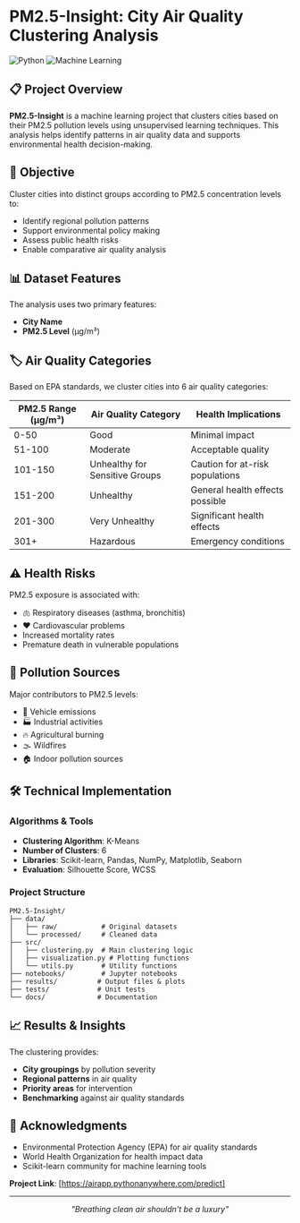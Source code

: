 # PM2.5-Insight: City Air Quality Clustering Analysis

![Python](https://img.shields.io/badge/Python-3.7%2B-blue)
![Machine Learning](https://img.shields.io/badge/ML-Clustering-orange)

## 📋 Project Overview

**PM2.5-Insight** is a machine learning project that clusters cities based on their PM2.5 pollution levels using unsupervised learning techniques. This analysis helps identify patterns in air quality data and supports environmental health decision-making.

## 🎯 Objective

Cluster cities into distinct groups according to PM2.5 concentration levels to:
- Identify regional pollution patterns
- Support environmental policy making
- Assess public health risks
- Enable comparative air quality analysis

## 📊 Dataset Features

The analysis uses two primary features:
- **City Name**
- **PM2.5 Level** (µg/m³)

## 🏷️ Air Quality Categories

Based on EPA standards, we cluster cities into 6 air quality categories:

| PM2.5 Range (µg/m³) | Air Quality Category | Health Implications |
|---------------------|---------------------|-------------------|
| 0-50 | Good | Minimal impact |
| 51-100 | Moderate | Acceptable quality |
| 101-150 | Unhealthy for Sensitive Groups | Caution for at-risk populations |
| 151-200 | Unhealthy | General health effects possible |
| 201-300 | Very Unhealthy | Significant health effects |
| 301+ | Hazardous | Emergency conditions |

## ⚠️ Health Risks

PM2.5 exposure is associated with:
- 🫁 Respiratory diseases (asthma, bronchitis)
- ❤️ Cardiovascular problems
- Increased mortality rates
- Premature death in vulnerable populations

## 🔧 Pollution Sources

Major contributors to PM2.5 levels:
- 🚗 Vehicle emissions
- 🏭 Industrial activities
- 🔥 Agricultural burning
- 🌫️ Wildfires
- 🏠 Indoor pollution sources

## 🛠️ Technical Implementation

### Algorithms & Tools
- **Clustering Algorithm**: K-Means
- **Number of Clusters**: 6
- **Libraries**: Scikit-learn, Pandas, NumPy, Matplotlib, Seaborn
- **Evaluation**: Silhouette Score, WCSS

### Project Structure
```
PM2.5-Insight/
├── data/
│   ├── raw/           # Original datasets
│   └── processed/     # Cleaned data
├── src/
│   ├── clustering.py  # Main clustering logic
│   ├── visualization.py # Plotting functions
│   └── utils.py       # Utility functions
├── notebooks/         # Jupyter notebooks
├── results/          # Output files & plots
├── tests/            # Unit tests
└── docs/             # Documentation
```


## 📈 Results & Insights

The clustering provides:
- **City groupings** by pollution severity
- **Regional patterns** in air quality
- **Priority areas** for intervention
- **Benchmarking** against air quality standards

## 🙏 Acknowledgments

- Environmental Protection Agency (EPA) for air quality standards
- World Health Organization for health impact data
- Scikit-learn community for machine learning tools


**Project Link**: [https://airapp.pythonanywhere.com/predict]

---

<div align="center">

*"Breathing clean air shouldn't be a luxury"*

</div>
